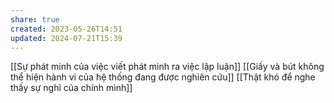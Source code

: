 ```yaml
---
share: true
created: 2023-05-26T14:51
updated: 2024-07-21T15:39
---
```

[[Sự phát minh của việc viết phát minh ra việc lập luận]] 
[[Giấy và bút không thể hiện hành vi của hệ thống đang được nghiên cứu]]
[[Thật khó để nghe thấy sự nghĩ của chính mình]]